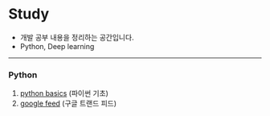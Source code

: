# Study
* 개발 공부 내용을 정리하는 공간입니다.
* Python, Deep learning

* * *

### Python
1. [python basics](https://github.com/jyshine/study/blob/main/python/Python_Basic.ipynb) 
  (파이썬 기초)
2. [google feed](https://github.com/jyshine/study/blob/main/python/google_feed.ipynb) 
  (구글 트랜드 피드)
